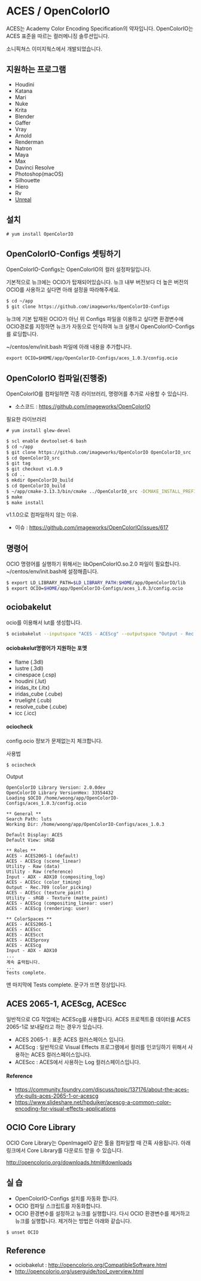 # ACES / OpenColorIO
ACES는 Academy Color Encoding Specification의 약자입니다.
OpenColorIO는 ACES 표준을 따르는 컬러메니징 솔루션입니다.

소니픽쳐스 이미지웍스에서 개발되었습니다.

## 지원하는 프로그램
- Houdini
- Katana
- Mari
- Nuke
- Krita
- Blender
- Gaffer
- Vray
- Arnold
- Renderman
- Natron
- Maya
- Max
- Davinci Resolve
- Photoshop(macOS)
- Silhouette
- Hiero
- Rv
- [Unreal](https://docs.unrealengine.com/en-us/Engine/Rendering/PostProcessEffects/ColorGrading)

## 설치

```
# yum install OpenColorIO
```

## OpenColorIO-Configs 셋팅하기
OpenColorIO-Configs는 OpenColorIO의 컬러 설정파일입니다.

기본적으로 뉴크에는 OCIO가 탑재되어있습니다.
뉴크 내부 버전보다 더 높은 버전의 OCIO를 사용하고 싶다면 아래 설정을 따라해주세요.

```bash
$ cd ~/app
$ git clone https://github.com/imageworks/OpenColorIO-Configs
```

뉴크에 기본 탑재된 OCIO가 아닌 위 Configs 파일을 이용하고 싶다면 환경변수에 OCIO경로를 지정하면 뉴크가 자동으로 인식하여 뉴크 실행시 OpenColorIO-Configs를 로딩합니다.

~/centos/env/init.bash 파일에 아래 내용을 추가합니다.
```
export OCIO=$HOME/app/OpenColorIO-Configs/aces_1.0.3/config.ocio
```

## OpenColorIO 컴파일(진행중)
OpenColorIO를 컴파일하면 각종 라이브러리, 명령어를 추가로 사용할 수 있습니다.

- 소스코드 : https://github.com/imageworks/OpenColorIO


필요한 라이브러리
```
# yum install glew-devel
```

```bash
$ scl enable devtoolset-6 bash
$ cd ~/app
$ git clone https://github.com/imageworks/OpenColorIO OpenColorIO_src
$ cd OpenColorIO_src
$ git tag
$ git checkout v1.0.9
$ cd ..
$ mkdir OpenColorIO_build
$ cd OpenColorIO_build
$ ~/app/cmake-3.13.3/bin/cmake ../OpenColorIO_src -DCMAKE_INSTALL_PREFIX=$HOME/app/OpenColorIO
$ make
$ make install
```

v1.1.0으로 컴파일하지 않는 이유.
- 이슈 : https://github.com/imageworks/OpenColorIO/issues/617

## 명령어
OCIO 명령어를 실행하기 위해서는 libOpenColorIO.so.2.0 파일이 필요합니다.
~/centos/env/init.bash에 설정해줍니다.

```bash
$ export LD_LIBRARY_PATH=$LD_LIBRARY_PATH:$HOME/app/OpenColorIO/lib
$ export OCIO=$HOME/app/OpenColorIO-Configs/aces_1.0.3/config.ocio
```

## ociobakelut
ocio를 이용해서 lut를 생성합니다.

```bash
$ ociobakelut --inputspace "ACES - ACEScg" --outputspace "Output - Rec.709" --format flame flame_acescg_to_rec709.3dl
```

#### ociobakelut명령어가 지원하는 포멧
- flame (.3dl)
- lustre (.3dl)
- cinespace (.csp)
- houdini (.lut)
- iridas_itx (.itx)
- iridas_cube (.cube)
- truelight (.cub)
- resolve_cube (.cube)
- icc (.icc)

#### ociocheck
config.ocio 정보가 문제없는지 체크합니다.

사용법
```bash
$ ociocheck
```

Output
```
OpenColorIO Library Version: 2.0.0dev
OpenColorIO Library VersionHex: 33554432
Loading $OCIO /home/woong/app/OpenColorIO-Configs/aces_1.0.3/config.ocio

** General **
Search Path: luts
Working Dir: /home/woong/app/OpenColorIO-Configs/aces_1.0.3

Default Display: ACES
Default View: sRGB

** Roles **
ACES - ACES2065-1 (default)
ACES - ACEScg (scene_linear)
Utility - Raw (data)
Utility - Raw (reference)
Input - ADX - ADX10 (compositing_log)
ACES - ACEScc (color_timing)
Output - Rec.709 (color_picking)
ACES - ACEScc (texture_paint)
Utility - sRGB - Texture (matte_paint)
ACES - ACEScg (compositing_linear: user)
ACES - ACEScg (rendering: user)

** ColorSpaces **
ACES - ACES2065-1
ACES - ACEScc
ACES - ACEScct
ACES - ACESproxy
ACES - ACEScg
Input - ADX - ADX10
...
계속 출력됩니다.
...
Tests complete.
```

맨 마지막에 Tests complete. 문구가 뜨면 정상입니다.


## ACES 2065-1, ACEScg, ACEScc
일반적으로 CG 작업에는 ACEScg를 사용합니다.
ACES 프로젝트중 데이터를 ACES 2065-1로 보내달라고 하는 경우가 있습니다.

- ACES 2065-1 : 표준 ACES 컬러스페이스 입니다.
- ACEScg : 일반적으로 Visual Effects 프로그램에서 컬러를 인코딩하기 위해서 사용하는 ACES 컬러스페이스입니다.
- ACEScc : ACES에서 사용하는 Log 컬러스페이스입니다.

#### Reference
- https://community.foundry.com/discuss/topic/137176/about-the-aces-vfx-pulls-aces-2065-1-or-acescg
- https://www.slideshare.net/hpduiker/acescg-a-common-color-encoding-for-visual-effects-applications

## OCIO Core Library
OCIO Core Library는 OpenImageIO 같은 툴을 컴파일할 때 간혹 사용됩니다.
아래 링크에서 Core Library를 다운로드 받을 수 있습니다.

http://opencolorio.org/downloads.html#downloads

## 실 습
- OpenColorIO-Configs 설치를 자동화 합니다.
- OCIO 컴파일 스크립트를 자동화합니다.
- OCIO 환경변수를 설정하고 뉴크를 실행합니다. 다시 OCIO 환경변수를 제거하고 뉴크를 실행합니다. 제거하는 방법은 아래와 같습니다.
```
$ unset OCIO
```

## Reference
- ociobakelut : http://opencolorio.org/CompatibleSoftware.html
- http://opencolorio.org/userguide/tool_overview.html
